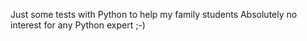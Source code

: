Just some tests with Python to help my family students 
Absolutely no interest for any Python expert ;-)
